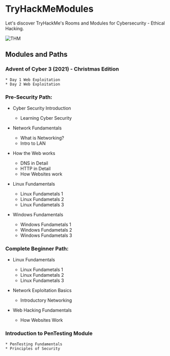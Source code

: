 # TryHackMeModules

Let's discover TryHackMe's Rooms and Modules for Cybersecurity - Ethical Hacking.

![THM](https://user-images.githubusercontent.com/51766689/135315209-3efab9fd-fd12-44e9-bc33-68a8828e2761.png)



## Modules and Paths

### Advent of Cyber 3 (2021) - Christmas Edition
    * Day 1 Web Exploitation
    * Day 2 Web Exploitation

### Pre-Security Path:

* Cyber Security Introduction
    * Learning Cyber Security

* Network Fundamentals
    * What is Networking?
    * Intro to LAN

* How the Web works
    * DNS in Detail
    * HTTP in Detail
    * How Websites work

* Linux Fundamentals
    * Linux Fundametals 1
    * Linux Fundametals 2
    * Linux Fundametals 3
  
* Windows Fundamentals
    * Windows Fundametals 1
    * Windows Fundametals 2
    * Windows Fundametals 3

### Complete Beginner Path:

* Linux Fundamentals
    * Linux Fundametals 1
    * Linux Fundametals 2
    * Linux Fundametals 3

* Network Exploitation Basics
    * Introductory Networking

* Web Hacking Fundamentals
    * How Websites Work


### Introduction to PenTesting Module
    * PenTesting Fundamentals
    * Principles of Security
